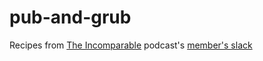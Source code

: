 # pub-and-grub
Recipes from [The Incomparable](https://www.theincomparable.com) podcast's [member's slack](https://www.theincomparable.com/members/) 

